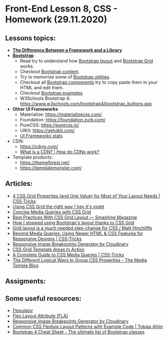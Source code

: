 # Front-End Lesson 8, CSS - Homework (29.11.2020)


## Lessons topics:

- **[The Difference Between a Framework and a Library](https://www.freecodecamp.org/news/the-difference-between-a-framework-and-a-library-bd133054023f/#:~:text=Frameworks%20and%20libraries%20are%20both,and%20when%20they%20need%20it)**
- **[Bootstrap](https://getbootstrap.com/)**
  - Read try to understand how [Bootstrap layout](https://getbootstrap.com/docs/4.5/layout/) and [Bootstrap Grid](https://getbootstrap.com/docs/4.5/layout/grid/) works.
  - Checkout [Bootstrap content](https://getbootstrap.com/docs/4.5/content/).
  - Try to memorize some of [Bootstrap utilities](https://getbootstrap.com/docs/4.5/utilities/).
  - Checkout all [Bootstrap components](https://getbootstrap.com/docs/4.5/components/) try to copy paste them in your HTML and edit them.
  - Checkout [Bootstrap examples](https://getbootstrap.com/docs/4.5/examples/).
  - W3Schools Bootstrap 4: https://www.w3schools.com/bootstrap4/bootstrap_buttons.asp
- **Other UI Frameworks**
  - Materialize: https://materializecss.com/ 
  - Foundation: https://foundation.zurb.com/ 
  - PureCSS: https://purecss.io/
  - UIKit: https://getuikit.com/
  - [UI Frameworks stats](https://www.wappalyzer.com/technologies/ui-frameworks/?utm_source=popup&utm_medium=extension&utm_campaign=wappalyzer)
- CDN:
  - https://cdnjs.com/
  - [What is a CDN? | How do CDNs work?](https://www.cloudflare.com/learning/cdn/what-is-a-cdn/)
- Template products:
  - https://themeforest.net/
  - https://templatemonster.com/

## Articles:

- [4 CSS Grid Properties (and One Value) for Most of Your Layout Needs | CSS-Tricks](https://css-tricks.com/4-css-grid-properties-and-one-value-for-most-of-your-layout-needs/)
- [Using CSS Grid the right way | hey it's violet](https://vgpena.github.io/using-css-grid-the-right-way/)
- [Concise Media Queries with CSS Grid](https://thoughtbot.com/blog/concise-media-queries-with-css-grid)
- [Best Practices With CSS Grid Layout — Smashing Magazine](https://www.smashingmagazine.com/2018/04/best-practices-grid-layout/)
- [How I stopped using Bootstrap's layout thanks to CSS Grid](https://blog.theodo.com/2018/03/stop-using-bootstrap-layout-thanks-to-css-grid/)
- [Grid layout is a much needed step-change for CSS / Matt Hinchliffe](https://www.matthinchliffe.dev/2016/09/28/css-grid-layout-is-a-step-change.html)
- [Beyond Media Queries: Using Newer HTML & CSS Features for Responsive Designs | CSS-Tricks](https://css-tricks.com/beyond-media-queries-using-newer-html-css-features-for-responsive-designs/)
- [Responsive Image Breakpoints Generator by Cloudinary](https://responsivebreakpoints.com/)
- [CSS Grid Template Areas In Action](https://ishadeed.com/article/grid-area/)
- [A Complete Guide to CSS Media Queries | CSS-Tricks](https://css-tricks.com/a-complete-guide-to-css-media-queries/)
- [The Different Logical Ways to Group CSS Properties - The Media Temple Blog](https://mediatemple.net/blog/web-development-tech/different-logical-ways-group-css-properties/)

## Assigments:


## Some useful resources:

- [Flexulator](https://www.flexulator.com/)
- [Flex Layout Attribute (FLA)](https://progressivered.com/fla/?d=0&v=0&h=0&s=0&i=000&a=000#playground)
- [Responsive Image Breakpoints Generator by Cloudinary](https://responsivebreakpoints.com/)
- [Common CSS Flexbox Layout Patterns with Example Code | Tobias Ahlin](https://tobiasahlin.com/blog/common-flexbox-patterns/#masonry-or-mosaic)
- [Bootstrap 4 Cheat Sheet - The ultimate list of Bootstrap classes](https://hackerthemes.com/bootstrap-cheatsheet/)

